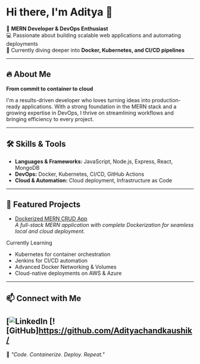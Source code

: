 # Hi there, I'm Aditya 👋

🚀 **MERN Developer & DevOps Enthusiast**  
💻 Passionate about building scalable web applications and automating deployments  
🌱 Currently diving deeper into **Docker, Kubernetes, and CI/CD pipelines**

---

## 🔥 About Me

**From commit to container to cloud**

I'm a results-driven developer who loves turning ideas into production-ready applications. With a strong foundation in the MERN stack and a growing expertise in DevOps, I thrive on streamlining workflows and bringing efficiency to every project.

---

## 🛠️ Skills & Tools

- **Languages & Frameworks:** JavaScript, Node.js, Express, React, MongoDB
- **DevOps:** Docker, Kubernetes, CI/CD, GitHub Actions
- **Cloud & Automation:** Cloud deployment, Infrastructure as Code

---

## 🌟 Featured Projects

- [Dockerized MERN CRUD App](#)  
  _A full-stack MERN application with complete Dockerization for seamless local and cloud deployment._

Currently Learning

- Kubernetes for container orchestration  
- Jenkins for CI/CD automation  
- Advanced Docker Networking & Volumes  
- Cloud-native deployments on AWS & Azure  

---

## 📫 Connect with Me

[![LinkedIn](https://www.linkedin.com/in/aditya-kaushik-11b39b276)
[![GitHub]https://github.com/Adityachandkaushik/ 
---

💬 *"Code. Containerize. Deploy. Repeat."*



